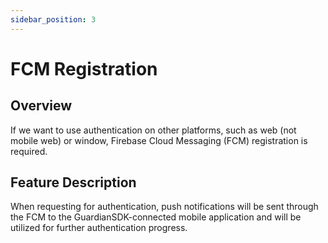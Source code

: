 ```yaml
---
sidebar_position: 3
---
```

# FCM Registration

## Overview
If we want to use authentication on other platforms, such as web (not mobile web) or window, Firebase Cloud Messaging (FCM) registration is required.

## Feature Description
When requesting for authentication, push notifications will be sent through the FCM to the GuardianSDK-connected mobile application and will be utilized for further authentication progress.


